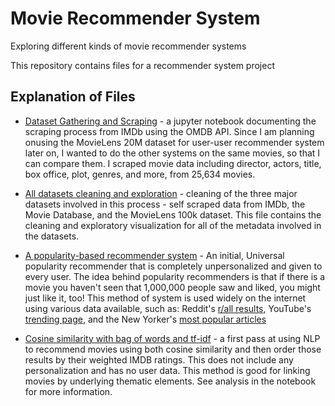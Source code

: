 # Movie Recommender System
Exploring different kinds of movie recommender systems

This repository contains files for a recommender system project

## Explanation of Files

* [Dataset Gathering and Scraping](https://github.com/ecbenezra/recommender-system/blob/master/dataset-compiling-scraping.ipynb) - a jupyter notebook documenting the scraping process from IMDb using the OMDB API. Since I am planning onusing the MovieLens 20M dataset for user-user recommender system later on, I wanted to do the other systems on the same movies, so that I can compare them. I scraped movie data including director, actors, title, box office, plot, genres, and more, from 25,634 movies.

* [All datasets cleaning and exploration](https://github.com/ecbenezra/recommender-system/blob/master/all-datasets-cleaning-exploration.ipynb) - cleaning of the three major datasets involved in this process - self scraped data from IMDb, the Movie Database, and the MovieLens 100k dataset. This file contains the cleaning and exploratory visualization for all of the metadata involved in the datasets.

* [A popularity-based recommender system](https://github.com/ecbenezra/recommender-system/blob/master/Popularity-based-recommender.ipynb) - An initial, Universal popularity recommender that is completely unpersonalized and given to every user. The idea behind popularity recommenders is that if there is a movie you haven't seen that 1,000,000 people saw and liked, you might just like it, too! This method of system is used widely on the internet using various data available, such as: Reddit's [r/all results](https://www.reddit.com/r/all/), YouTube's [trending page](https://www.youtube.com/feed/trending), and the New Yorker's [most popular articles](https://www.newyorker.com/popular) 

* [Cosine similarity with bag of words and tf-idf](https://github.com/ecbenezra/recommender-system/blob/master/Cosine-similarity-with-NLP-bow.ipynb) - a first pass at using NLP to recommend movies using both cosine similarity and then order those results by their weighted IMDB ratings. This does not include any personalization and has no user data. This method is good for linking movies by underlying thematic elements. See analysis in the notebook for more information.
